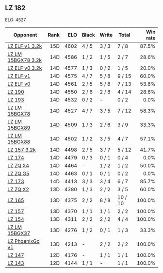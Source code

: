 ## LZ 182 ##

ELO: 4527

Opponent | Rank | ELO | Black | Write | Total | Win rate
---------|-----:|----:|-------|-------|-------|-------:
[LZ ELF v1 3.2k](LZ%20ELF%20v1%203.2k.md) | 15D | 4602 | 4 / 5 | 3 / 3 | 7 / 8 | 87.5%
[LZ LM 15BGX78 3.2k](LZ%20LM%2015BGX78%203.2k.md) | 14D | 4586 | 1 / 2 | 1 / 5 | 2 / 7 | 28.6%
[LZ ELF v0 3.2k](LZ%20ELF%20v0%203.2k.md) | 14D | 4577 | 1 / 3 | 0 / 2 | 1 / 5 | 20.0%
[LZ ELF v1](LZ%20ELF%20v1.md) | 14D | 4575 | 4 / 7 | 5 / 8 | 9 / 15 | 60.0%
[LZ ELF v0](LZ%20ELF%20v0.md) | 14D | 4561 | 2 / 5 | 5 / 8 | 7 / 13 | 53.8%
[LZ 190](LZ%20190.md) | 14D | 4550 | 2 / 6 | 2 / 8 | 4 / 14 | 28.6%
[LZ 193](LZ%20193.md) | 14D | 4532 | 0 / 2 | - | 0 / 2 | 0.0%
[LZ LM 15BGX78](LZ%20LM%2015BGX78.md) | 14D | 4527 | 4 / 7 | 3 / 5 | 7 / 12 | 58.3%
[LZ LM 15BGX89](LZ%20LM%2015BGX89.md) | 14D | 4509 | 1 / 3 | 2 / 6 | 3 / 9 | 33.3%
[LZ LM 15BGX88](LZ%20LM%2015BGX88.md) | 14D | 4502 | 1 / 2 | 3 / 5 | 4 / 7 | 57.1%
[LZ 157 3.2k](LZ%20157%203.2k.md) | 14D | 4498 | 2 / 5 | 3 / 7 | 5 / 12 | 41.7%
[LZ 174](LZ%20174.md) | 14D | 4479 | 0 / 3 | 0 / 1 | 0 / 4 | 0.0%
[LZ ZQ X4](LZ%20ZQ%20X4.md) | 14D | 4464 | - | 1 / 2 | 1 / 2 | 50.0%
[LZ ZQ G5](LZ%20ZQ%20G5.md) | 14D | 4463 | 0 / 1 | 0 / 1 | 0 / 2 | 0.0%
[LZ 173](LZ%20173.md) | 14D | 4413 | 3 / 3 | 3 / 4 | 6 / 7 | 85.7%
[LZ ZQ X2](LZ%20ZQ%20X2.md) | 13D | 4380 | 1 / 3 | 2 / 2 | 3 / 5 | 60.0%
[LZ 165](LZ%20165.md) | 13D | 4375 | 2 / 2 | 8 / 8 | 10 / 10 | 100.0%
[LZ 157](LZ%20157.md) | 13D | 4370 | 1 / 1 | 1 / 1 | 2 / 2 | 100.0%
[LZ 154](LZ%20154.md) | 13D | 4311 | 2 / 2 | 2 / 2 | 4 / 4 | 100.0%
[LZ LM 15BGX37](LZ%20LM%2015BGX37.md) | 13D | 4276 | 1 / 2 | 0 / 1 | 1 / 3 | 33.3%
[LZ PhoenixGo v1](LZ%20PhoenixGo%20v1.md) | 13D | 4213 | - | 2 / 2 | 2 / 2 | 100.0%
[LZ 147](LZ%20147.md) | 12D | 4176 | - | 1 / 1 | 1 / 1 | 100.0%
[LZ 143](LZ%20143.md) | 12D | 4144 | 1 / 1 | - | 1 / 1 | 100.0%
